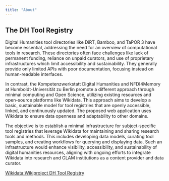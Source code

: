 ```yaml
---
title: "About"
---
```


## The DH Tool Registry

Digital Humanities tool directories like DiRT, Bamboo, and TaPOR 3 have become essential, addressing the need for an overview of computational tools in research. These directories often face challenges like lack of permanent funding, reliance on unpaid curators, and use of proprietary infrastructures which limit accessibility and sustainability. They generally provide only limited APIs with poor documentation, focusing instead on human-readable interfaces.

In contrast, the Kompetenzwerkstatt Digital Humanities and NFDI4Memory at Humboldt-Universität zu Berlin promote a different approach through minimal computing and Open Science, utilizing existing resources and open-source platforms like Wikidata. This approach aims to develop a basic, sustainable model for tool registries that are openly accessible, linked, and continuously updated. The proposed web application uses Wikidata to ensure data openness and adaptability to other domains.

The objective is to establish a minimal infrastructure for subject-specific tool registries that leverage Wikidata for maintaining and sharing research tools and methods. This includes developing data models, curating tool samples, and creating workflows for querying and displaying data. Such an infrastructure would enhance visibility, accessibility, and sustainability of digital humanities resources, aligning with ongoing efforts to integrate Wikidata into research and GLAM institutions as a content provider and data curator.

[Wikidata:Wikiproject DH Tool Registry](https://www.wikidata.org/wiki/Wikidata:WikiProject_DH_Tool_Registry)